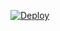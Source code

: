 

[![Deploy](https://www.herokucdn.com/deploy/button.svg)](https://heroku.com/deploy?template=https://github.com/hdwukajhdwu/shadowsocks-ws)  

